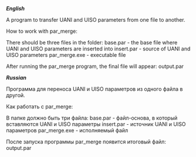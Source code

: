 ***English***

A program to transfer UANI and UISO parameters from one file to another.

How to work with par_merge:

There should be three files in the folder:
    base.par - the base file where UANI and UISO parameters are inserted into
    insert.par - source of UANI and UISO parameters
    par_merge.exe - executable file
    
After running the par_merge program, the final file will appear: output.par


***Russian***

Программа для переноса UANI и UISO параметров из одного файла в другой.

Как работать с par_merge:

В папке должно быть три файла:
    base.par - файл-основа, в который вставляются UANI и UISO параметры
    insert.par - источник UANI и UISO параметров
    par_merge.exe - исполняемый файл
    
После запуска программы par_merge появится итоговый файл: output.par
